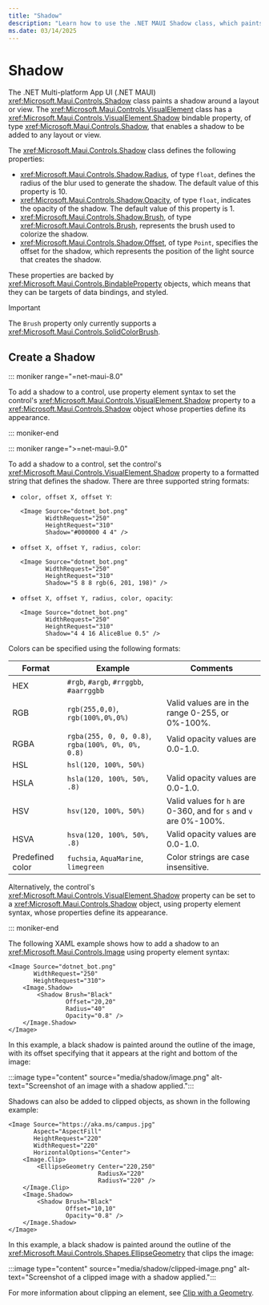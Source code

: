 ```yaml
---
title: "Shadow"
description: "Learn how to use the .NET MAUI Shadow class, which paints a shadow around a control."
ms.date: 03/14/2025
---
```


# Shadow

The .NET Multi-platform App UI (.NET MAUI) <xref:Microsoft.Maui.Controls.Shadow> class paints a shadow around a layout or view. The <xref:Microsoft.Maui.Controls.VisualElement> class has a <xref:Microsoft.Maui.Controls.VisualElement.Shadow> bindable property, of type <xref:Microsoft.Maui.Controls.Shadow>, that enables a shadow to be added to any layout or view.

The <xref:Microsoft.Maui.Controls.Shadow> class defines the following properties:

- <xref:Microsoft.Maui.Controls.Shadow.Radius>, of type `float`, defines the radius of the blur used to generate the shadow. The default value of this property is 10.
- <xref:Microsoft.Maui.Controls.Shadow.Opacity>, of type `float`, indicates the opacity of the shadow. The default value of this property is 1.
- <xref:Microsoft.Maui.Controls.Shadow.Brush>, of type <xref:Microsoft.Maui.Controls.Brush>, represents the brush used to colorize the shadow.
- <xref:Microsoft.Maui.Controls.Shadow.Offset>, of type `Point`, specifies the offset for the shadow, which represents the position of the light source that creates the shadow.

These properties are backed by <xref:Microsoft.Maui.Controls.BindableProperty> objects, which means that they can be targets of data bindings, and styled.

> [!IMPORTANT]
> The `Brush` property only currently supports a <xref:Microsoft.Maui.Controls.SolidColorBrush>.

## Create a Shadow

::: moniker range="=net-maui-8.0"

To add a shadow to a control, use property element syntax to set the control's <xref:Microsoft.Maui.Controls.VisualElement.Shadow> property to a <xref:Microsoft.Maui.Controls.Shadow> object whose properties define its appearance.

::: moniker-end

::: moniker range=">=net-maui-9.0"

To add a shadow to a control, set the control's <xref:Microsoft.Maui.Controls.VisualElement.Shadow> property to a formatted string that defines the shadow. There are three supported string formats:

- `color, offset X, offset Y`:

    ```xaml
    <Image Source="dotnet_bot.png"
           WidthRequest="250"
           HeightRequest="310"
           Shadow="#000000 4 4" />
    ```

- `offset X, offset Y, radius, color`:

    ```xaml
    <Image Source="dotnet_bot.png"
           WidthRequest="250"
           HeightRequest="310"
           Shadow="5 8 8 rgb(6, 201, 198)" />    
    ```

- `offset X, offset Y, radius, color, opacity`:

    ```xaml
    <Image Source="dotnet_bot.png"
           WidthRequest="250"
           HeightRequest="310"
           Shadow="4 4 16 AliceBlue 0.5" />
    ```

Colors can be specified using the following formats:

| Format | Example | Comments |
| ------ | ------- | -------- |
| HEX | `#rgb`, `#argb`, `#rrggbb`, `#aarrggbb` |  |
| RGB | `rgb(255,0,0)`, `rgb(100%,0%,0%)` | Valid values are in the range 0-255, or 0%-100%. |
| RGBA | `rgba(255, 0, 0, 0.8)`, `rgba(100%, 0%, 0%, 0.8)` | Valid opacity values are 0.0-1.0. |
| HSL | `hsl(120, 100%, 50%)` |  |
| HSLA | `hsla(120, 100%, 50%, .8)` | Valid opacity values are 0.0-1.0. |
| HSV | `hsv(120, 100%, 50%)` | Valid values for `h` are 0-360, and for `s` and `v` are 0%-100%. |
| HSVA | `hsva(120, 100%, 50%, .8)` | Valid opacity values are 0.0-1.0. |
| Predefined color | `fuchsia`, `AquaMarine`, `limegreen` | Color strings are case insensitive. |

Alternatively, the control's <xref:Microsoft.Maui.Controls.VisualElement.Shadow> property can be set to a <xref:Microsoft.Maui.Controls.Shadow> object, using property element syntax, whose properties define its appearance.

::: moniker-end

The following XAML example shows how to add a shadow to an <xref:Microsoft.Maui.Controls.Image> using property element syntax:

```xaml
<Image Source="dotnet_bot.png"
       WidthRequest="250"
       HeightRequest="310">
    <Image.Shadow>
        <Shadow Brush="Black"
                Offset="20,20"
                Radius="40"
                Opacity="0.8" />
    </Image.Shadow>
</Image>
```

In this example, a black shadow is painted around the outline of the image, with its offset specifying that it appears at the right and bottom of the image:

:::image type="content" source="media/shadow/image.png" alt-text="Screenshot of an image with a shadow applied.":::

Shadows can also be added to clipped objects, as shown in the following example:

```xaml
<Image Source="https://aka.ms/campus.jpg"
       Aspect="AspectFill"
       HeightRequest="220"
       WidthRequest="220"
       HorizontalOptions="Center">
    <Image.Clip>
        <EllipseGeometry Center="220,250"
                         RadiusX="220"
                         RadiusY="220" />
    </Image.Clip>
    <Image.Shadow>
        <Shadow Brush="Black"
                Offset="10,10"
                Opacity="0.8" />
    </Image.Shadow>
</Image>
```

In this example, a black shadow is painted around the outline of the <xref:Microsoft.Maui.Controls.Shapes.EllipseGeometry> that clips the image:

:::image type="content" source="media/shadow/clipped-image.png" alt-text="Screenshot of a clipped image with a shadow applied.":::

For more information about clipping an element, see [Clip with a Geometry](~/user-interface/controls/shapes/geometries.md#clip-with-a-geometry).

<!-- Todo: Only currently supported on Android

## Create a Shadow gradient

The color of a shadow is defined using a <xref:Microsoft.Maui.Controls.Brush>. Therefore, gradient shadows can also be added to controls:

```xaml
<RoundRectangle HeightRequest="200"
                WidthRequest="300"
                CornerRadius="40"
                Stroke="#C49B33"
                StrokeThickness="10"
                Fill="#2B0B98">
    <RoundRectangle.Shadow>
        <Shadow Radius="60"
                Offset="40,40"
                Opacity="0.75">
            <Shadow.Brush>
                <LinearGradientBrush EndPoint="0,1">
                    <GradientStop Color="Gray"
                                  Offset="0.1" />
                    <GradientStop Color="Black"
                                  Offset="1.0" />
                </LinearGradientBrush>
            </Shadow.Brush>
        </Shadow>
    </RoundRectangle.Shadow>
</RoundRectangle>
```

In this example, a linear gradient shadow is added to the round rectangle, with the gradient interpolating vertically from gray to black:

:::image type="content" source="media/shadow/roundrectangle.png" alt-text="Screenshot of a round rectangle with a shadow applied.":::

For more information about brushes, see [Brushes](). -->
